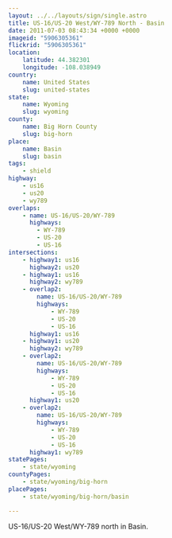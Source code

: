 ```yaml
---
layout: ../../layouts/sign/single.astro
title: US-16/US-20 West/WY-789 North - Basin
date: 2011-07-03 08:43:34 +0000 +0000
imageid: "5906305361"
flickrid: "5906305361"
location:
    latitude: 44.382301
    longitude: -108.038949
country:
    name: United States
    slug: united-states
state:
    name: Wyoming
    slug: wyoming
county:
    name: Big Horn County
    slug: big-horn
place:
    name: Basin
    slug: basin
tags:
    - shield
highway:
    - us16
    - us20
    - wy789
overlaps:
    - name: US-16/US-20/WY-789
      highways:
        - WY-789
        - US-20
        - US-16
intersections:
    - highway1: us16
      highway2: us20
    - highway1: us16
      highway2: wy789
    - overlap2:
        name: US-16/US-20/WY-789
        highways:
            - WY-789
            - US-20
            - US-16
      highway1: us16
    - highway1: us20
      highway2: wy789
    - overlap2:
        name: US-16/US-20/WY-789
        highways:
            - WY-789
            - US-20
            - US-16
      highway1: us20
    - overlap2:
        name: US-16/US-20/WY-789
        highways:
            - WY-789
            - US-20
            - US-16
      highway1: wy789
statePages:
    - state/wyoming
countyPages:
    - state/wyoming/big-horn
placePages:
    - state/wyoming/big-horn/basin

---
```

US-16/US-20 West/WY-789 north in Basin.